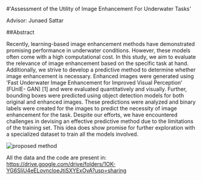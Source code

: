#'Assessment of the Utility of Image Enhancement For Underwater Tasks'

Advisor: Junaed Sattar

##Abstract

Recently, learning-based image enhancement methods have demonstrated promising performance in underwater conditions. However, these models often come with a high computational cost. In this study, we aim to evaluate the relevance of image enhancement based on the specific task at hand. Additionally, we strive to develop a predictive method to determine whether image enhancement is necessary. Enhanced images were generated using ’Fast Underwater Image Enhancement for Improved Visual Perception’ (FUnIE- GAN) [1] and were evaluated quantitatively and visually. Further, bounding boxes were predicted using object detection models for both original and enhanced images. These predictions were analyzed and binary labels were created for the images to predict the necessity of image enhancement for the task. Despite our efforts, we have encountered challenges in devising an effective predictive method due to the limitations of the training set. This idea does show promise for further exploration with a specialized dataset to train all the models involved.


![proposed method](https://github.com/adeb567/ms-capstone/blob/main/images/1.jpg?raw=true)

All the data and the code are present in: https://drive.google.com/drive/folders/1OK-YG6SljU4eELovncloeJtiSXYExOvA?usp=sharing

